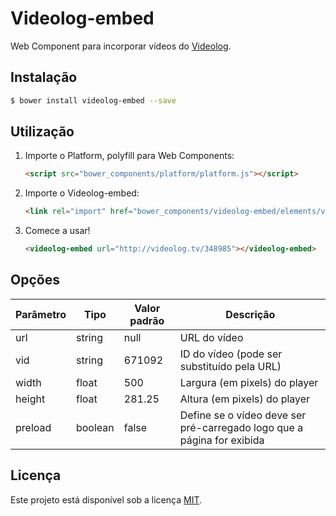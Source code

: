 Videolog-embed
=====================

Web Component para incorporar vídeos do [Videolog](http://videolog.tv).

## Instalação ##

```sh
$ bower install videolog-embed --save
```

## Utilização ##

1. Importe o Platform, polyfill para Web Components:

    ```html
    <script src="bower_components/platform/platform.js"></script>
    ```

2. Importe o Videolog-embed:

    ```html
    <link rel="import" href="bower_components/videolog-embed/elements/videolog-embed.html" />
    ```

3. Comece a usar!

    ```html
    <videolog-embed url="http://videolog.tv/348985"></videolog-embed>
    ```

## Opções ##

| Parâmetro | Tipo | Valor padrão | Descrição |
| --------- | ---- | ------------ | --------- |
| url | string | null | URL do vídeo |  
| vid | string | 671092 | ID do vídeo (pode ser substituído pela URL) |
| width | float | 500 | Largura (em pixels) do player |
| height | float | 281.25 | Altura (em pixels) do player |
| preload | boolean | false | Define se o vídeo deve ser pré-carregado logo que a página for exibida |

## Licença ##

Este projeto está disponível sob a licença [MIT](http://choosealicense.com/licenses/mit/). 